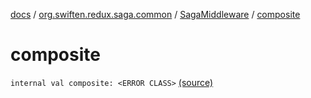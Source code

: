 [docs](../../index.md) / [org.swiften.redux.saga.common](../index.md) / [SagaMiddleware](index.md) / [composite](./composite.md)

# composite

`internal val composite: <ERROR CLASS>` [(source)](https://github.com/protoman92/KotlinRedux/tree/master/common/common-saga/src/main/kotlin/org/swiften/redux/saga/common/SagaMiddleware.kt#L71)